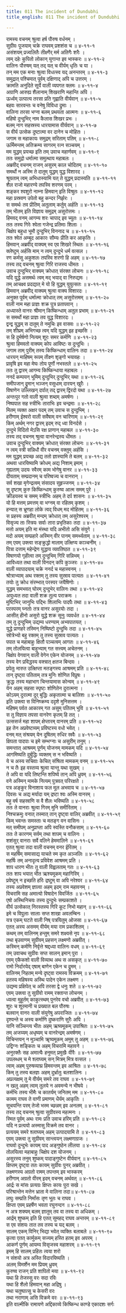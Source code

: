 ```yaml
---
title: 011 The incident of Dundubhi
title_english: 011 The incident of Dundubhi

---
```

<div class="audioEmbed"  caption="श्रीराम-हरिसीताराममूर्ति-घनपाठिभ्यां वचनम्" src="https://archive.org/download/Ramayana-recitation-Sriram-harisItArAmamUrti-Ghanapaati-v2/Kanda_4/Kanda_4_KSK-011-Vali_Parakrama_Varnanam_0.mp3"></div>

रामस्य वचनम् श्रुत्वा हर्ष पौरुष वर्धनम् ।  
सुग्रीवः पूजयाम् चक्रे राघवम् प्रशशंस च ॥ ४-११-१  
असंशयम् प्रज्वलितैः तीक्ष्णैर् मर्म अतिगैः शरैः ।  
त्वम् दहेः कुपितो लोकान् युगान्त इव भास्करः ॥ ४-११-२  
वालिनः पौरुषम् यत् तद् यत् च वीर्यम् धृतिः च या ।  
तन् मम एक मनाः श्रुत्वा विधत्स्व यद् अनन्तरम् ॥ ४-११-३  
समुद्रात् पश्चिमात् पूर्वम् दक्षिणाद् अपि च उत्तरम् ।  
क्रामति अनुदिते सूर्ये वाली व्यपगत क्लमः ॥ ४-११-४  
अग्राणि आरुह्य शैलानाम् शिखराणि महान्ति अपि ।  
ऊर्ध्वम् उत्पात्य तरसा प्रति गृह्णाति वीर्यवान् ॥ ४-११-५  
बहवः सारवन्तः च वनेषु विविधा द्रुमाः ।  
वालिना तरसा भग्ना बलम् प्रथयता आत्मनः ॥ ४-११-६  
महिषो दुन्दुभिर् नाम कैलास शिखर प्रभः ।  
बलम् नाग सहस्रस्य धारयामास वीर्यवान् ॥ ४-११-७  
स वीर्य उत्सेक दुष्टात्मा वर दानेन च मोहितः ।  
जगाम स महाकायः समुद्रम् सरिताम् पतिम् ॥ ४-११-८  
ऊर्मिमन्तम् अतिक्रम्य सागरम् रत्न सञ्चयम् ।  
मम युद्धम् प्रयच्छ इति तम् उवाच महार्णवम् ॥ ४-११-९  
ततः समुद्रो धर्मात्मा समुत्थाय महाबलः ।  
अब्रवीद् वचनम् राजन् असुरम् काल चोदितम् ॥ ४-११-१०  
समर्थो न अस्मि ते दातुम् युद्धम् युद्ध विशारद ।  
श्रूयताम् त्वम् अभिधास्यामि यत् ते युद्धम् प्रदास्यति ॥ ४-११-११  
शैल राजो महारण्ये तपस्वि शरणम् परम् ।  
शङ्कर श्वशुरो नाम्ना हिमवान् इति विश्रुतः ॥ ४-११-१२  
महा प्रस्रवण उपेतो बहु कन्दर निर्झरः ।  
स समर्थः तव प्रीतिम् अतुलाम् कर्तुम् अर्हति ॥ ४-११-१३  
तम् भीतम् इति विज्ञाय समुद्रम् असुरोत्तमः ।  
हिमवद् वनम् आगम्य शरः चापाद् इव च्युतः ॥ ४-११-१४  
ततः तस्य गिरेः श्वेता गजेन्द्र प्रतिमाः शिलाः ।  
चिक्षेप बहुधा भूमौ दुन्दुभिर् विननाद च ॥ ४-११-१५  
ततः श्वेत अम्बुद आकारः सौम्यः प्रीति कर आकृतिः ।  
हिमवान् अब्रवीद् वाक्यम् स्व एव शिखरे स्थितः ॥ ४-११-१६  
क्लेष्टुम् अर्हसि माम् न त्वम् दुन्दुभे धर्म वत्सल ।  
रण कर्मसु अकुशलः तपस्वि शरणो हि अहम् ॥ ४-११-१७  
तस्य तद् वचनम् श्रुत्वा गिरि राजस्य धीमतः ।  
उवाच दुन्दुभिर् वाक्यम् क्रोधात् संरक्त लोचनः ॥ ४-११-१८  
यदि युद्धे असमर्थः त्वम् मद् भयाद् वा निरुद्यमः ।  
तम् आचक्ष्व प्रदद्यात् मे यो हि युद्धम् युयुत्सतः ॥ ४-११-१९  
हिमवान् अब्रवीद् वाक्यम् श्रुत्वा वाक्य विशारदः ।  
अनुक्त पूर्वम् धर्मात्मा क्रोधात् तम् असुरोत्तमम् ॥ ४-११-२०  
वाली नाम महा प्राज्ञः शक्र पुत्र प्रतापवान् ।  
अध्यास्ते वानरः श्रीमान् किष्किन्धाम् अतुल प्रभाम् ॥ ४-११-२१  
स समर्थो महा प्राज्ञः तव युद्ध विशारदः ।  
द्वन्द्व युद्धम् स दातुम् ते नमुचिः इव वासवः ॥ ४-११-२२  
तम् शीघ्रम् अभिगच्छ त्वम् यदि युद्धम् इह इच्छसि ।  
स हि दुर्मर्षणो नित्यम् शूरः समर कर्मणि ॥ ४-११-२३  
श्रुत्वा हिमवतो वाक्यम् कोप आविष्टः स दुन्दुभिः ।  
जगाम ताम् पुरीम् तस्य किष्किन्धाम् वालिनः तदा ॥ ४-११-२४  
धारयन् माहिषम् रूपम् तीक्ष्ण शृङ्गो भयावहः ।  
प्रावृषि इव महा मेघः तोय पूर्णो नभस्तले ॥ ४-११-२५  
ततः तु द्वारम् आगम्य किष्किन्धाया महाबलः ।  
ननर्द कम्पयन् भूमिम् दुन्दुभिर् दुन्दुभिर् यथा ॥ ४-११-२६  
समीपजान् द्रुमान् भञ्जन् वसुधाम् दारयन् खुरैः ।  
विषाणेन उल्लिखन् दर्पात् तद् द्वारम् द्विरदो यथा ॥ ४-११-२७  
अन्तःपुर गतो वाली श्रुत्वा शब्दम् अमर्षणः ।  
निष्पपात सह स्त्रीभिः ताराभिः इव चन्द्रमाः ॥ ४-११-२८  
मितम् व्यक्त अक्षर पदम् तम् उवाच स दुन्दुभिम् ।  
हरीणाम् ईश्वरो वाली सर्वेषाम् वन चारिणाम् ॥ ४-११-२९  
किम् अर्थम् नगर द्वारम् इदम् रुद् ध्वा विनर्दसे ।  
दुन्दुभे विदितो मेऽसि रक्ष प्राणान् महाबल ॥ ४-११-३०  
तस्य तद् वचनम् श्रुत्वा वानरेन्द्रस्य धीमतः ।  
उवाच दुन्दुभिर् वाक्यम् क्रोधात् संरक्त लोचनः ॥ ४-११-३१  
न त्वम् स्त्री सन्निधौ वीर वचनम् वक्तुम् अर्हसि ।  
मम युद्धम् प्रयच्छ अद्य ततो ज्ञास्यामि ते बलम् ॥ ४-११-३२  
अथवा धारयिष्यामि क्रोधम् अद्य निशाम् इमाम् ।  
गृह्यताम् उदयः स्वैरम् काम भोगेषु वानर ॥ ४-११-३३  
दीयताम् सम्प्रदानम् च परिष्वज्य च वानरान् ।  
सर्व शखा मृगेन्द्रत्वम् संसादय सुहृज्जनम् ॥ ४-११-३४  
सु दृष्टाम् कुरु किष्किन्धाम् कुरुष्व आत्म समम् पुरे ।  
क्रीडयस्व च समम् स्त्रीभिः अहम् ते दर्प शासनः ॥ ४-११-३५  
यो हि मत्तम् प्रमत्तम् वा भग्नम् वा रहितम् कृशम् ।  
हन्यात् स भ्रूणहा लोके त्वद् विधम् मद मोहितम् ॥ ४-११-३६  
स प्रहस्य अब्रवीत् मन्दम् क्रोधात् तम् असुरेश्वरम् ।  
विसृज्य ताः स्त्रियः सर्वाः तारा प्रभृतिकाः तदा ॥ ४-११-३७  
मत्तो अयम् इति मा मंस्था यदि अभीतो असि संयुगे ।  
मदो अयम् सम्प्रहारे अस्मिन् वीर पानम् समर्थ्यताम् ॥ ४-११-३८  
तम् एवम् उक्त्वा सङ्क्रुद्धो मालाम् उत्क्षिप्य काञ्चनीम् ।  
पित्रा दत्ताम् महेन्द्रेण युद्धाय व्यवतिष्ठत ॥ ४-११-३९  
विषाणयो गृहीत्वा तम् दुन्दुभिम् गिरि सन्निभम् ।  
आविध्यत तथा वाली विनदन् कपि कुञ्जरः ॥ ४-११-४०  
वाली व्यापादयाम् चक्रे ननर्द च महास्वनम् ।  
श्रोत्राभ्याम् अथ रक्तम् तु तस्य सुस्राव पात्यतः ॥ ४-११-४१  
तयोः तु क्रोध संरम्भात् परस्पर जयैषिणोः ।  
युद्धम् समभवत् घोरम् दुन्दुभेर् वालिनः तथा ॥ ४-११-४२  
अयुध्यत तदा वाली शक्र तुल्य पराक्रमः ।  
मुष्टिभिर् जानुभिः पद्भिः शिलाभिः पादपैः तथा ॥ ४-११-४३  
परस्परम् घ्नतोः तत्र वानर असुरयोः तदा ।  
आसीत् हीनो असुरो युद्धे शक्र सूनुः व्यवर्धत ॥ ४-११-४४  
तम् तु दुन्दुभिम् उद्यम्य धरण्याम् अभ्यपातयत् ।  
युद्धे प्राणहरे तस्मिन् निष्पिष्टो दुन्दुभिः तदा ॥ ४-११-४५  
स्रोत्रेभ्यो बहु रक्तम् तु तस्य सुस्राव पात्यतः ।  
पपात च महाबाहुः क्षितौ पञ्चत्वम् आगतः ॥ ४-११-४६  
तम् तोलयित्वा बाहुभ्याम् गत सत्त्वम् अचेतनम् ।  
चिक्षेप वेगवान् वाली वेगेन एकेन योजनम् ॥ ४-११-४७  
तस्य वेग प्रविद्धस्य वक्त्रात् क्षतज बिन्दवः ।  
प्रपेतुः मारुत उत्क्षिप्ता मतङ्गस्य आश्रमम् प्रति ॥ ४-११-४८  
तान् दृष्ट्वा पतिताम् तत्र मुनिः शोणित विप्रुषः ।  
क्रुद्धः तस्य महाभाग चिन्तयामास कोन्वम् ॥ ४-११-४९  
येन अहम् सहसा स्पृष्टः शोणितेन दुरात्मना ।  
कोऽयम् दुरात्मा दुर् बुद्धिः अकृतात्मा च बालिशः ॥ ४-११-५०  
इति उक्त्वा स विनिष्क्रम्य ददृशे मुनिसत्तम ।  
महिषम् पर्वत आकारम् गत असुम् पतितम् भुवि ॥ ४-११-५१  
स तु विज्ञाय तपसा वानरेण कृतम् हि तत् ।  
उत्ससर्ज महा शापम् क्षेप्तारम् वानरम् प्रति ॥ ४-११-५२  
इह तेन अप्रवेष्टव्यम् प्रविष्टस्य वधो भवेत् ।  
वनम् मत् संश्रयम् येन दूषितम् रुधिर स्रवैः ॥ ४-११-५३  
क्षिपता पादपाः च इमे सम्भग्नाः च असुरीम् तनुम् ।  
समन्तात् आश्रमम् पूर्णम् योजनम् मामकम् यदि ॥ ४-११-५४  
आगमिष्यति दुर्बुद्धिः व्यक्तम् स न भविष्यति ।  
ये च अस्य सचिवाः केचित् संश्रिता मामकम् वनम् ॥ ४-११-५५  
न च तैः इह वस्तव्य श्रुत्वा यान्तु यथा सुखम् ।  
ते अपि वा यदि तिष्टन्ति शपिष्ये तान् अपि ध्रुवम् ॥ ४-११-५६  
वने अस्मिन् मामके नित्यम् पुत्रवत् परिरक्षते ।  
पत्र अङ्कुर विनाशाय फल मूल अभवाय च ॥ ४-११-५७  
दिवसः च अद्य मर्यादा यम् द्रष्टा श्वः अस्मि वानरम् ।  
बहु वर्ष सहस्राणि स वै शैलः भविष्यति ॥ ४-११-५८  
ततः ते वानराः श्रुत्वा गिरम् मुनि समीरिताम् ।  
निश्चक्रमुः वनात् तस्मात् तान् दृष्ट्वा वालिर् अब्रवीत् ॥ ४-११-५९  
किम् भवन्तः समस्ताः च मतङ्ग वन वासिनः ।  
मत् समीपम् अनुप्राप्ता अपि स्वस्ति वनौकसाम् ॥ ४-११-६०  
ततः ते कारणम् सर्वम् तथा शापम् च वालिनः ।  
शशंसुर् वानराः सर्वे वलिने हेममालिने ॥ ४-११-६१  
एतत् श्रुत्वा तदा वाली वचनम् वनर ईरितम् ।  
स महर्षिम् समासाद्य याचते स्म कृत अञ्जलिः ॥ ४-११-६२  
महर्षिः तम् अनादृत्य प्रविवेश आश्रमम् प्रति ।  
शाप धारण भीतः तु वाली विह्वलताम् गतः ॥ ४-११-६३  
ततः शाप भयात् भीत ऋश्यमूकम् महागिरिम् ।  
प्रवेष्टुम् न इच्छति हरिः द्रष्टुम् वा अपि नरेश्वर ॥ ४-११-६४  
तस्य अप्रवेशम् ज्ञात्वा अहम् इदम् राम महावनम् ।  
विचरामि सह अमात्यो विषादेन विवर्जितः ॥ ४-११-६५  
एषो अस्थिनिचयः तस्य दुन्दुभेः सम्प्रकाशते ।  
वीर्य उत्सेकात् निरस्तस्य गिरि कूट निभो महान् ॥ ४-११-६६  
इमे च विपुलाः सालाः सप्त शाखा अवलम्बिनः ।  
यत्र एकम् घटते वाली निष् पत्रयितुम् ओजसा ॥ ४-११-६७  
एतत् अस्य असमम् वीर्यम् मया राम प्रकाशितम् ।  
कथम् तम् वालिनम् हन्तुम् समरे शक्ष्यसे नृप ॥ ४-११-६८  
तथा बृउवाणम् सुग्रीवम् प्रहसन् लक्ष्मणो अब्रवीत् ।  
कस्मिन् कर्मणि निर्वृत्ते श्रद्दध्या वालिनः वधम् ॥ ४-११-६९  
तम् उवाचथ सुग्रीवः सप्त सालन् इमान् पुरा ।  
एवम् एकैकशो वाली विव्याथ अथ स असकृत् ॥ ४-११-७०  
रामो निर्दारयेद् एषाम् बाणेन एकेन च द्रुमम् ।  
वालिनम् निहतम् मन्ये दृष्ट्वा रामस्य विक्रमम् ॥ ४-११-७१  
हतस्य महिषस्य अस्थि पादेन एकेन लक्ष्मण ।  
उद्यम्य प्रक्षिपेत् च अपि तरसा द्वे धनुः शते ॥ ४-११-७२  
एवम् उक्त्वा तु सुग्रीवो रामम् रक्तान्त लोचनम् ।  
ध्यत्वा मुहूर्तम् काकुत्स्थम् पुनरेव वचो अब्रवीत् ॥ ४-११-७३  
शूरः च शूरमानी च प्रख्यात बल पौरुषः ।  
बलवान् वानरः वाली संयुगेषु अपराजितः ॥ ४-११-७४  
दृश्यन्ते च अस्य कर्माणि दुष्कराणि सुरैः अपि ।  
यानि सञ्चिन्त्य भीतः अहम् ऋष्यमूकम् उपाश्रितः ॥ ४-११-७५  
तम् अजय्यम् अधृष्यम् च वानरेन्द्रम् अमर्षणम् ।  
विचिन्तयन् न मुञ्चामि ॠष्यमूकम् अमुम् तु अहम् ॥ ४-११-७६  
उद्विग्नः शङ्कितः च अहम् विचरामि महावने ।  
अनुरक्तैः सह अमात्यैः हनुमत् प्रमुखैः वीरैः ॥ ४-११-७७  
उपलब्धम् च मे श्लाघ्यम् सन् मित्रम् मित्र वत्सल ।  
त्वाम् अहम् पुरुषव्याघ्र हिमवन्तम् इव आश्रितः ॥ ४-११-७८  
किम् तु तस्य बलज्ञः अहम् दुर्भ्रातुः बलशालिनः ।  
अप्रत्यक्षम् तु मे वीर्यम् समरे तव राघव ॥ ४-११-७९  
न खलु अहम् त्वाम् तुलये न अवमन्ये न भीषये ।  
कर्मभिः तस्य भीमैः च कातर्यम् जनितम् मम ॥ ४-११-८०  
कामम् राघव ते वाणी प्रमाणम् धैर्यम् आकृतिः ।  
सूचयन्ति परम् तेजो भस्म च्छन्नम् इव अनलम् ॥ ४-११-८१  
तस्य तद् वचनम् श्रुत्वा सुग्रीवस्य महत्मनः ।  
स्मित पूर्वम् अथः रामः प्रति उवाच हरिम् प्रति ॥ ४-११-८२  
यदि न प्रत्ययो अस्मासु विक्रमे तव वानर ।  
प्रत्ययम् समरे श्लाघ्यम् अहम् उत्पादयामि ते ॥ ४-११-८३  
एवम् उक्त्वा तु सुग्रीवम् सान्त्वयन् लक्ष्मणाग्रजः ।  
राघवो दुन्दुभेः कायम् पाद अङ्गुष्ठेन लीलया ॥ ४-११-८४  
तोलयित्वा महाबाहुः चिक्षेप दश योजनम् ।  
असुरस्य तनुम् शुष्कम् पादाङ्गुष्टेन वीर्यवान् ॥ ४-११-८५  
क्षिप्तम् दृष्ट्वा ततः कायम् सुग्रीवः पुनर् अब्रवीत् ।  
लक्ष्मणस्य अग्रतो रामम् तपन्तम् इव भास्करम्  
हरीणाम् अग्रतो वीरम् इदम् वचनम् अर्थवत् ॥ ४-११-८६  
आर्द्रः स मांसः प्रत्यग्रः क्षिप्तः कायः पुरा सखे ।  
परिश्रान्तेन मत्तेन भ्राता मे वालिना तदा॥ ४-११-८७  
लघुः सम्प्रति निर्मांसः तृण भूतः च राघव ।  
क्षिप्ता एवम् प्रहर्षेण भवता रघुनन्दन ॥ ४-११-८८  
न अत्र शक्यम् बलम् ज्ञातुम् तव वा तस्य वा अधिकम् ।  
आर्द्रम् शुष्कम् इति हि एतत् सुमहद् राघव अन्तरम् ॥ ४-११-८९  
स एव संशयः तात तव तस्य च यद् बलम् ।  
सालम् एकम् विनिर् भिद्या भवेत् व्यक्तिः बलाबले ॥ ४-११-९०  
कृत्वा एतत् कार्मुकम् सज्यम् हस्ति हतम् इव अपरम् ।  
आकर्ण पूर्णम् आयम्य विसृजस्व महाशरम् ॥ ४-११-९१  
इमम् हि सालम् प्रहितः त्वया शरो  
न संशयो अत्र अस्ति विदारयिष्यति ।  
अलम् विमर्शेन मम प्रियम् ध्रुवम्  
कुरुष्व राजन् प्रति शापितो मया ॥ ४-११-९२  
यथा हि तेजस्सु वरः सदा रविः  
यथा हि शैलो हिमवान् महा अद्रिषु ।  
यथा चतुष्पात्सु च केसरी वरः  
तथा नराणाम् असि विक्रमे वरः ॥ ४-११-९३  
इति वाल्मीकि रामायणे अद्दिकाव्ये किष्किन्ध काण्डे एकादशः सर्गः